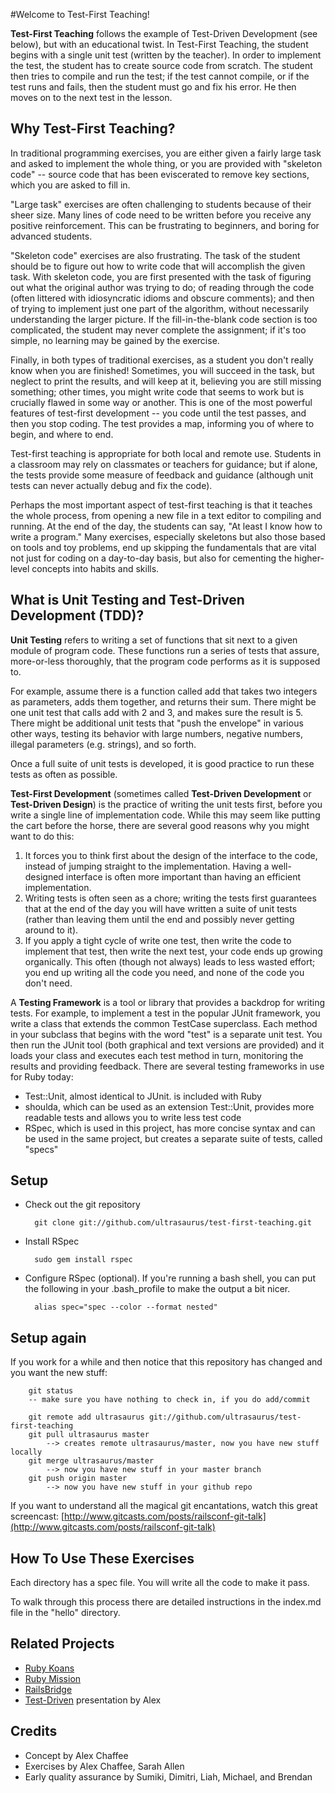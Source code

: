 #Welcome to Test-First Teaching!

**Test-First Teaching** follows the example of Test-Driven Development (see below), but with an educational twist. In Test-First Teaching, the student begins with a single unit test (written by the teacher). In order to implement the test, the student has to create source code from scratch. The student then tries to compile and run the test; if the test cannot compile, or if the test runs and fails, then the student must go and fix his error. He then moves on to the next test in the lesson. 

## Why Test-First Teaching?

In traditional programming exercises, you are either given a fairly large task and asked to implement the whole thing, or you are provided with "skeleton code" -- source code that has been eviscerated to remove key sections, which you are asked to fill in.

"Large task" exercises are often challenging to students because of their sheer size. Many lines of code need to be written before you receive any positive reinforcement. This can be frustrating to beginners, and boring for advanced students.

"Skeleton code" exercises are also frustrating. The task of the student should be to figure out how to write code that will accomplish the given task. With skeleton code, you are first presented with the task of figuring out what the original author was trying to do; of reading through the code (often littered with idiosyncratic idioms and obscure comments); and then of trying to implement just one part of the algorithm, without necessarily understanding the larger picture. If the fill-in-the-blank code section is too complicated, the student may never complete the assignment; if it's too simple, no learning may be gained by the exercise.

Finally, in both types of traditional exercises, as a student you don't really know when you are finished! Sometimes, you will succeed in the task, but neglect to print the results, and will keep at it, believing you are still missing something; other times, you might write code that seems to work but is crucially flawed in some way or another. This is one of the most powerful features of test-first development -- you code until the test passes, and then you stop coding. The test provides a map, informing you of where to begin, and where to end.

Test-first teaching is appropriate for both local and remote use. Students in a classroom may rely on classmates or teachers for guidance; but if alone, the tests provide some measure of feedback and guidance (although unit tests can never actually debug and fix the code).

Perhaps the most important aspect of test-first teaching is that it teaches the whole process, from opening a new file in a text editor to compiling and running. At the end of the day, the students can say, "At least I know how to write a program." Many exercises, especially skeletons but also those based on tools and toy problems, end up skipping the fundamentals that are vital not just for coding on a day-to-day basis, but also for cementing the higher-level concepts into habits and skills. 

## What is Unit Testing and Test-Driven Development (TDD)?
**Unit Testing** refers to writing a set of functions that sit next to a given module of program code. These functions run a series of tests that assure, more-or-less thoroughly, that the program code performs as it is supposed to.

For example, assume there is a function called add that takes two integers as parameters, adds them together, and returns their sum. There might be one unit test that calls add with 2 and 3, and makes sure the result is 5. There might be additional unit tests that "push the envelope" in various other ways, testing its behavior with large numbers, negative numbers, illegal parameters (e.g. strings), and so forth.

Once a full suite of unit tests is developed, it is good practice to run these tests as often as possible.

**Test-First Development** (sometimes called **Test-Driven Development** or **Test-Driven Design**) is the practice of writing the unit tests first, before you write a single line of implementation code. While this may seem like putting the cart before the horse, there are several good reasons why you might want to do this:

1. It forces you to think first about the design of the interface to the code, instead of jumping straight to the implementation. Having a well-designed interface is often more important than having an efficient implementation.
2. Writing tests is often seen as a chore; writing the tests first guarantees that at the end of the day you will have written a suite of unit tests (rather than leaving them until the end and possibly never getting around to it).
3. If you apply a tight cycle of write one test, then write the code to implement that test, then write the next test, your code ends up growing organically. This often (though not always) leads to less wasted effort; you end up writing all the code you need, and none of the code you don't need.

A **Testing Framework** is a tool or library that provides a backdrop for writing tests. For example, to implement a test in the popular JUnit framework, you write a class that extends the common TestCase superclass. Each method in your subclass that begins with the word "test" is a separate unit test. You then run the JUnit tool (both graphical and text versions are provided) and it loads your class and executes each test method in turn, monitoring the results and providing feedback.  There are several testing frameworks in use for Ruby today:

* Test::Unit, almost identical to JUnit. is included with Ruby
* shoulda, which can be used as an extension Test::Unit, provides more readable tests and allows you to write less test code
* RSpec, which is used in this project, has more concise syntax and can be used in the same project, but creates a separate suite of tests, called "specs"

## Setup

* Check out the git repository

        git clone git://github.com/ultrasaurus/test-first-teaching.git

* Install RSpec

        sudo gem install rspec

* Configure RSpec (optional). If you're running a bash shell, you can put the following in your .bash_profile to make the output a bit nicer.

        alias spec="spec --color --format nested"

## Setup again

If you work for a while and then notice that this repository has changed and you want the new stuff:

        git status
        -- make sure you have nothing to check in, if you do add/commit

        git remote add ultrasaurus git://github.com/ultrasaurus/test-first-teaching
        git pull ultrasaurus master
            --> creates remote ultrasaurus/master, now you have new stuff locally  
        git merge ultrasaurus/master
            --> now you have new stuff in your master branch
        git push origin master
            --> now you have new stuff in your github repo

If you want to understand all the magical git encantations, watch this great screencast: [http://www.gitcasts.com/posts/railsconf-git-talk](http://www.gitcasts.com/posts/railsconf-git-talk)

## How To Use These Exercises

Each directory has a spec file. You will write all the code to make it pass. 

To walk through this process there are detailed instructions in the index.md file in the "hello" directory.

## Related Projects

* [Ruby Koans](http://github.com/edgecase/ruby_koans)
* [Ruby Mission](http://github.com/alexch/mission)
* [RailsBridge](http://groups.google.com/group/railsbridge)
* [Test-Driven](http://www.slideshare.net/alexchaffee/test-driven) presentation by Alex

## Credits

* Concept by Alex Chaffee
* Exercises by Alex Chaffee, Sarah Allen
* Early quality assurance by Sumiki, Dimitri, Liah, Michael, and Brendan

